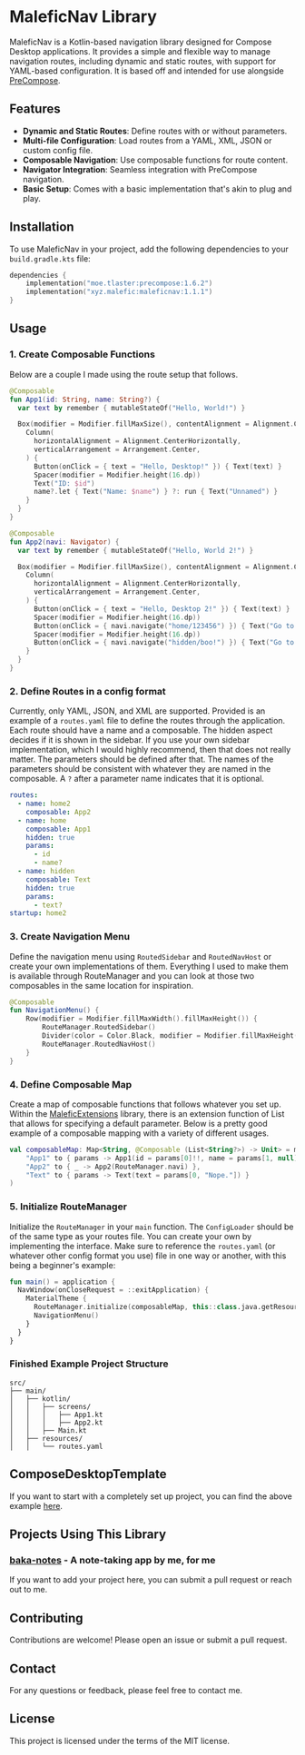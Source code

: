 # MaleficNav Library

MaleficNav is a Kotlin-based navigation library designed for Compose Desktop applications. It provides a simple and flexible way to manage navigation routes, including dynamic and static routes, with support for YAML-based configuration. It is based off and intended for use alongside [PreCompose](https://github.com/Tlaster/PreCompose).

## Features

- **Dynamic and Static Routes**: Define routes with or without parameters.
- **Multi-file Configuration**: Load routes from a YAML, XML, JSON or custom config file.
- **Composable Navigation**: Use composable functions for route content.
- **Navigator Integration**: Seamless integration with PreCompose navigation.
- **Basic Setup**: Comes with a basic implementation that's akin to plug and play.

## Installation

To use MaleficNav in your project, add the following dependencies to your `build.gradle.kts` file:

```kotlin
dependencies {
    implementation("moe.tlaster:precompose:1.6.2")
    implementation("xyz.malefic:maleficnav:1.1.1")
}
```

## Usage

### 1. Create Composable Functions

Below are a couple I made using the route setup that follows.

```kotlin
@Composable
fun App1(id: String, name: String?) {
  var text by remember { mutableStateOf("Hello, World!") }

  Box(modifier = Modifier.fillMaxSize(), contentAlignment = Alignment.Center) {
    Column(
      horizontalAlignment = Alignment.CenterHorizontally,
      verticalArrangement = Arrangement.Center,
    ) {
      Button(onClick = { text = "Hello, Desktop!" }) { Text(text) }
      Spacer(modifier = Modifier.height(16.dp))
      Text("ID: $id")
      name?.let { Text("Name: $name") } ?: run { Text("Unnamed") }
    }
  }
}

@Composable
fun App2(navi: Navigator) {
  var text by remember { mutableStateOf("Hello, World 2!") }

  Box(modifier = Modifier.fillMaxSize(), contentAlignment = Alignment.Center) {
    Column(
      horizontalAlignment = Alignment.CenterHorizontally,
      verticalArrangement = Arrangement.Center,
    ) {
      Button(onClick = { text = "Hello, Desktop 2!" }) { Text(text) }
      Spacer(modifier = Modifier.height(16.dp))
      Button(onClick = { navi.navigate("home/123456") }) { Text("Go to App1") }
      Spacer(modifier = Modifier.height(16.dp))
      Button(onClick = { navi.navigate("hidden/boo!") }) { Text("Go to Hidden Page") }
    }
  }
}
```

### 2. Define Routes in a config format

Currently, only YAML, JSON, and XML are supported. Provided is an example of a `routes.yaml` file to define the routes through the application. Each route should have a name and a composable. The hidden aspect decides if it is shown in the sidebar. If you use your own sidebar implementation, which I would highly recommend, then that does not really matter. The parameters should be defined after that. The names of the parameters should be consistent with whatever they are named in the composable. A `?` after a parameter name indicates that it is optional.

```yaml
routes:
  - name: home2
    composable: App2
  - name: home
    composable: App1
    hidden: true
    params:
      - id
      - name?
  - name: hidden
    composable: Text
    hidden: true
    params:
      - text?
startup: home2
```

### 3. Create Navigation Menu

Define the navigation menu using `RoutedSidebar` and `RoutedNavHost` or create your own implementations of them. Everything I used to make them is available through RouteManager and you can look at those two composables in the same location for inspiration.

```kotlin
@Composable
fun NavigationMenu() {
    Row(modifier = Modifier.fillMaxWidth().fillMaxHeight()) {
        RouteManager.RoutedSidebar()
        Divider(color = Color.Black, modifier = Modifier.fillMaxHeight().width(1.dp))
        RouteManager.RoutedNavHost()
    }
}
```

### 4. Define Composable Map

Create a map of composable functions that follows whatever you set up. Within the [MaleficExtensions](https://github.com/MaleficCompose/MaleficExtensions) library, there is an extension function of List that allows for specifying a default parameter. Below is a pretty good example of a composable mapping with a variety of different usages.

```kotlin
val composableMap: Map<String, @Composable (List<String?>) -> Unit> = mapOf(
    "App1" to { params -> App1(id = params[0]!!, name = params[1, null]) },
    "App2" to { _ -> App2(RouteManager.navi) },
    "Text" to { params -> Text(text = params[0, "Nope."]) }
)
```

### 5. Initialize RouteManager

Initialize the `RouteManager` in your `main` function. The `ConfigLoader` should be of the same type as your routes file. You can create your own by implementing the interface. Make sure to reference the `routes.yaml` (or whatever other config format you use) file in one way or another, with this being a beginner's example:

```kotlin
fun main() = application {
  NavWindow(onCloseRequest = ::exitApplication) {
    MaterialTheme {
      RouteManager.initialize(composableMap, this::class.java.getResourceAsStream("/routes.yaml")!!, YamlConfigLoader())
      NavigationMenu()
    }
  }
}
```

### Finished Example Project Structure

```
src/
├── main/
│   ├── kotlin/
│   │   ├── screens/
│   │   │   ├── App1.kt
│   │   │   ├── App2.kt
│   │   ├── Main.kt
│   ├── resources/
│   │   └── routes.yaml
```

## ComposeDesktopTemplate

If you want to start with a completely set up project, you can find the above example [here](https://github.com/OmyDaGreat/ComposeDesktopTemplate).

## Projects Using This Library

### [baka-notes](https://github.com/OmyDaGreat/baka-notes) - A note-taking app by me, for me

If you want to add your project here, you can submit a pull request or reach out to me.

## Contributing

Contributions are welcome! Please open an issue or submit a pull request.

## Contact

For any questions or feedback, please feel free to contact me.

## License

This project is licensed under the terms of the MIT license.
